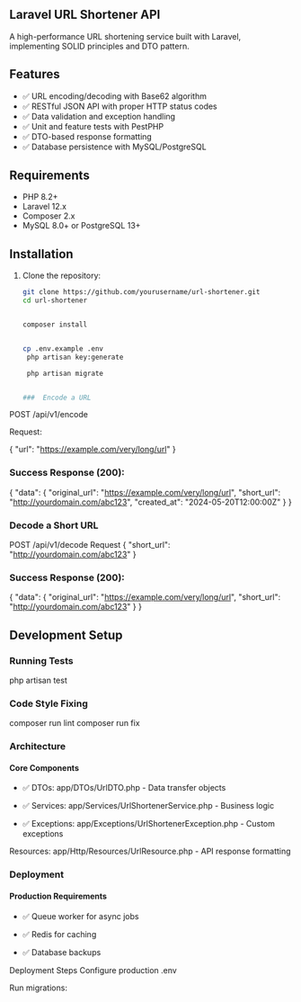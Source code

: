 

## Laravel URL Shortener API

A high-performance URL shortening service built with Laravel, implementing SOLID principles and DTO pattern.

## Features
- ✅  URL encoding/decoding with Base62 algorithm
- ✅ RESTful JSON API with proper HTTP status codes
- ✅ Data validation and exception handling
- ✅ Unit and feature tests with PestPHP
- ✅ DTO-based response formatting
- ✅ Database persistence with MySQL/PostgreSQL

## Requirements
- PHP 8.2+
- Laravel 12.x
- Composer 2.x
- MySQL 8.0+ or PostgreSQL 13+


## Installation
1. Clone the repository:
   ```bash
   git clone https://github.com/yourusername/url-shortener.git
   cd url-shortener


   composer install


   cp .env.example .env
    php artisan key:generate   

    php artisan migrate


   ###  Encode a URL
POST /api/v1/encode     

Request:

{
  "url": "https://example.com/very/long/url"
}


### Success Response (200):

{
  "data": {
    "original_url": "https://example.com/very/long/url",
    "short_url": "http://yourdomain.com/abc123",
    "created_at": "2024-05-20T12:00:00Z"
  }
}

### Decode a Short URL

POST /api/v1/decode
Request
{
  "short_url": "http://yourdomain.com/abc123"
}


### Success Response (200):

{
  "data": {
    "original_url": "https://example.com/very/long/url",
    "short_url": "http://yourdomain.com/abc123"
  }
}


## Development Setup

### Running Tests

php artisan test

### Code Style Fixing
composer run lint
composer run fix

### Architecture
#### Core Components

- ✅ DTOs: app/DTOs/UrlDTO.php - Data transfer objects

- ✅ Services: app/Services/UrlShortenerService.php - Business logic

- ✅ Exceptions: app/Exceptions/UrlShortenerException.php - Custom exceptions

Resources: app/Http/Resources/UrlResource.php - API response formatting



### Deployment
#### Production Requirements

- ✅ Queue worker for async jobs

- ✅ Redis for caching

- ✅ Database backups

Deployment Steps
Configure production .env

Run migrations: